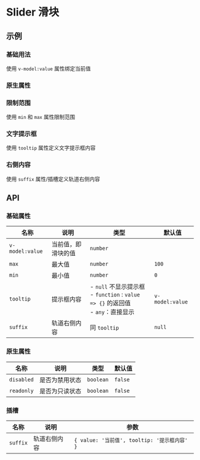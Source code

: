 # Slider 滑块

## 示例

### 基础用法

使用 `v-model:value` 属性绑定当前值

<preview path="./demos/basic.vue"></preview>

### 原生属性

<preview path="./demos/state.vue"></preview>

### 限制范围

使用 `min` 和 `max` 属性限制范围

<preview path="./demos/limit.vue"></preview>

### 文字提示框

使用 `tooltip` 属性定义文字提示框内容

<preview path="./demos/tooltip.vue"></preview>

### 右侧内容

使用 `suffix` 属性/插槽定义轨道右侧内容

<preview path="./demos/suffix.vue"></preview>

## API

### 基础属性

| 名称            | 说明               | 类型                                                                                    | 默认值          |
| --------------- | ------------------ | --------------------------------------------------------------------------------------- | --------------- |
| `v-model:value` | 当前值，即滑块的值 | `number`                                                                                |                 |
| `max`           | 最大值             | `number`                                                                                | `100`           |
| `min`           | 最小值             | `number`                                                                                | `0`             |
| `tooltip`       | 提示框内容         | - `null` 不显示提示框 <br> - `function` : `value => {}` 的返回值 <br> - `any`：直接显示 | `v-model:value` |
| `suffix`        | 轨道右侧内容       | 同 `tooltip`                                                                            | `null`          |

### 原生属性

<!--@include: @/component/@parts/api-native.md-->

| 名称       | 说明           | 类型      | 默认值  |
| ---------- | -------------- | --------- | ------- |
| `disabled` | 是否为禁用状态 | `boolean` | `false` |
| `readonly` | 是否为只读状态 | `boolean` | `false` |

### 插槽

| 名称     | 说明         | 参数                                         |
| -------- | ------------ | -------------------------------------------- |
| `suffix` | 轨道右侧内容 | `{ value: '当前值', tooltip: '提示框内容' }` |
